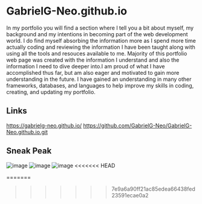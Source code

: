 # GabrielG-Neo.github.io

In my portfolio you will find a section where I tell you a bit about myself, my background and my intentions in becoming part of the web development world.
I do find myself absorbing the information more as I spend more time actually coding and reviewing the information I have been taught along with using all the tools and resouces available to me.
Majority of this portfolio web page was created with the information I understand and also the information I need to dive deeper into.I am proud of what I have accomplished thus far, but am also eager and motivated to gain more understanding in the future.
I have gained an understanding in many other frameworks, databases, and languages to help improve my skills in coding, creating, and updating my portfolio.

## Links

https://gabrielg-neo.github.io/
https://github.com/GabrielG-Neo/GabrielG-Neo.github.io.git

## Sneak Peak
![image](https://user-images.githubusercontent.com/70115497/107606435-b0aca580-6bfb-11eb-8ef3-3fbbb295d27f.png)
![image](https://user-images.githubusercontent.com/70115497/107606492-d9cd3600-6bfb-11eb-9e70-498a88223748.png)
![image](https://user-images.githubusercontent.com/70115497/107606509-e81b5200-6bfb-11eb-89c9-3d0296defdb0.png)
<<<<<<< HEAD

=======
>>>>>>> 7e9a6a90ff21ac85edea66438fed23591ecae0a2
